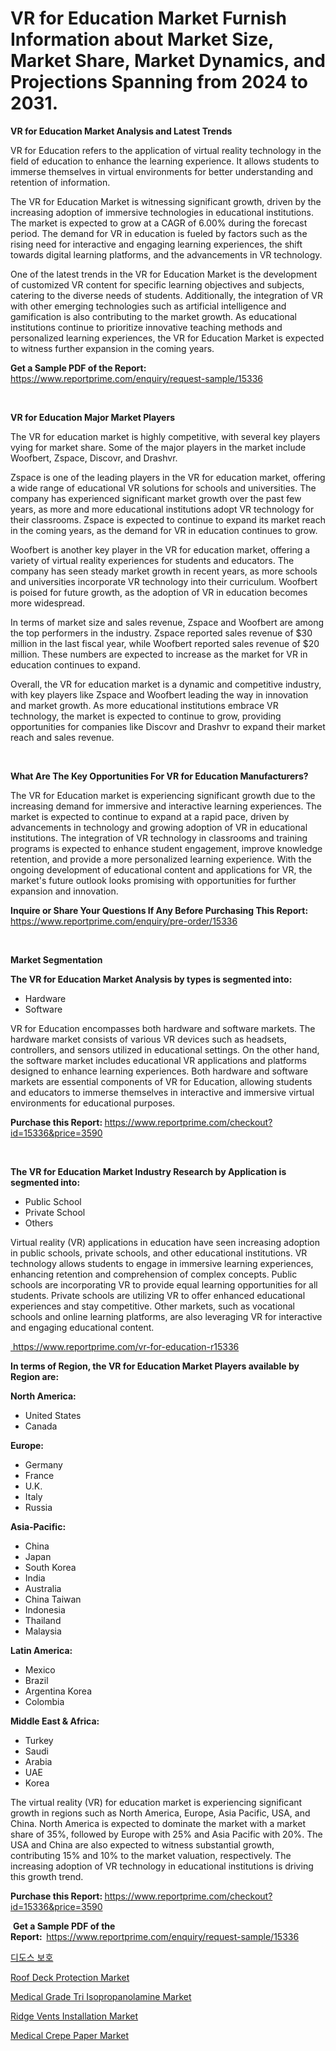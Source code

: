 <p><h1>VR for Education Market Furnish Information about Market Size, Market Share, Market Dynamics, and Projections Spanning from 2024 to 2031.</h1></p><p><strong>VR for Education Market Analysis and Latest Trends</strong></p>
<p><p>VR for Education refers to the application of virtual reality technology in the field of education to enhance the learning experience. It allows students to immerse themselves in virtual environments for better understanding and retention of information.</p><p>The VR for Education Market is witnessing significant growth, driven by the increasing adoption of immersive technologies in educational institutions. The market is expected to grow at a CAGR of 6.00% during the forecast period. The demand for VR in education is fueled by factors such as the rising need for interactive and engaging learning experiences, the shift towards digital learning platforms, and the advancements in VR technology.</p><p>One of the latest trends in the VR for Education Market is the development of customized VR content for specific learning objectives and subjects, catering to the diverse needs of students. Additionally, the integration of VR with other emerging technologies such as artificial intelligence and gamification is also contributing to the market growth. As educational institutions continue to prioritize innovative teaching methods and personalized learning experiences, the VR for Education Market is expected to witness further expansion in the coming years.</p></p>
<p><strong>Get a Sample PDF of the Report:&nbsp;</strong> <a href="https://www.reportprime.com/enquiry/request-sample/15336">https://www.reportprime.com/enquiry/request-sample/15336</a></p>
<p>&nbsp;</p>
<p><strong>VR for Education Major Market Players</strong></p>
<p><p>The VR for education market is highly competitive, with several key players vying for market share. Some of the major players in the market include Woofbert, Zspace, Discovr, and Drashvr.</p><p>Zspace is one of the leading players in the VR for education market, offering a wide range of educational VR solutions for schools and universities. The company has experienced significant market growth over the past few years, as more and more educational institutions adopt VR technology for their classrooms. Zspace is expected to continue to expand its market reach in the coming years, as the demand for VR in education continues to grow.</p><p>Woofbert is another key player in the VR for education market, offering a variety of virtual reality experiences for students and educators. The company has seen steady market growth in recent years, as more schools and universities incorporate VR technology into their curriculum. Woofbert is poised for future growth, as the adoption of VR in education becomes more widespread.</p><p>In terms of market size and sales revenue, Zspace and Woofbert are among the top performers in the industry. Zspace reported sales revenue of $30 million in the last fiscal year, while Woofbert reported sales revenue of $20 million. These numbers are expected to increase as the market for VR in education continues to expand.</p><p>Overall, the VR for education market is a dynamic and competitive industry, with key players like Zspace and Woofbert leading the way in innovation and market growth. As more educational institutions embrace VR technology, the market is expected to continue to grow, providing opportunities for companies like Discovr and Drashvr to expand their market reach and sales revenue.</p></p>
<p>&nbsp;</p>
<p><strong>What Are The Key Opportunities For VR for Education Manufacturers?</strong></p>
<p><p>The VR for Education market is experiencing significant growth due to the increasing demand for immersive and interactive learning experiences. The market is expected to continue to expand at a rapid pace, driven by advancements in technology and growing adoption of VR in educational institutions. The integration of VR technology in classrooms and training programs is expected to enhance student engagement, improve knowledge retention, and provide a more personalized learning experience. With the ongoing development of educational content and applications for VR, the market's future outlook looks promising with opportunities for further expansion and innovation.</p></p>
<p><strong>Inquire or Share Your Questions If Any Before Purchasing This Report:</strong> <a href="https://www.reportprime.com/enquiry/pre-order/15336">https://www.reportprime.com/enquiry/pre-order/15336</a></p>
<p>&nbsp;</p>
<p><strong>Market Segmentation</strong></p>
<p><strong>The VR for Education Market Analysis by types is segmented into:</strong></p>
<p><ul><li>Hardware</li><li>Software</li></ul></p>
<p><p>VR for Education encompasses both hardware and software markets. The hardware market consists of various VR devices such as headsets, controllers, and sensors utilized in educational settings. On the other hand, the software market includes educational VR applications and platforms designed to enhance learning experiences. Both hardware and software markets are essential components of VR for Education, allowing students and educators to immerse themselves in interactive and immersive virtual environments for educational purposes.</p></p>
<p><strong>Purchase this Report:&nbsp;</strong><a href="https://www.reportprime.com/checkout?id=15336&price=3590">https://www.reportprime.com/checkout?id=15336&price=3590</a></p>
<p>&nbsp;</p>
<p><strong>The VR for Education Market Industry Research by Application is segmented into:</strong></p>
<p><ul><li>Public School</li><li>Private School</li><li>Others</li></ul></p>
<p><p>Virtual reality (VR) applications in education have seen increasing adoption in public schools, private schools, and other educational institutions. VR technology allows students to engage in immersive learning experiences, enhancing retention and comprehension of complex concepts. Public schools are incorporating VR to provide equal learning opportunities for all students. Private schools are utilizing VR to offer enhanced educational experiences and stay competitive. Other markets, such as vocational schools and online learning platforms, are also leveraging VR for interactive and engaging educational content.</p></p>
<p><a href="https://www.reportprime.com/vr-for-education-r15336">&nbsp;https://www.reportprime.com/vr-for-education-r15336</a></p>
<p><strong>In terms of Region, the VR for Education Market Players available by Region are:</strong></p>
<p>
    <p> <strong> North America: </strong>
        <ul>
            <li>United States</li>
            <li>Canada</li>
        </ul>
        </p> 
    <p> <strong> Europe: </strong>
        <ul>
            <li>Germany</li>
            <li>France</li>
            <li>U.K.</li>
            <li>Italy</li>
            <li>Russia</li>
        </ul>
        </p> 
    <p> <strong> Asia-Pacific: </strong>
        <ul>
            <li>China</li>
            <li>Japan</li>
            <li>South Korea</li>
            <li>India</li>
            <li>Australia</li>
            <li>China Taiwan</li>
            <li>Indonesia</li>
            <li>Thailand</li>
            <li>Malaysia</li>
        </ul>
        </p> 
    <p> <strong> Latin America: </strong>
        <ul>
            <li>Mexico</li>
            <li>Brazil</li>
            <li>Argentina Korea</li>
            <li>Colombia</li>
        </ul>
        </p> 
    <p> <strong> Middle East & Africa: </strong>
        <ul>
            <li>Turkey</li>
            <li>Saudi</li>
            <li>Arabia</li>
            <li>UAE</li>
            <li>Korea</li>
        </ul>
    </p>
    </p>
<p><p>The virtual reality (VR) for education market is experiencing significant growth in regions such as North America, Europe, Asia Pacific, USA, and China. North America is expected to dominate the market with a market share of 35%, followed by Europe with 25% and Asia Pacific with 20%. The USA and China are also expected to witness substantial growth, contributing 15% and 10% to the market valuation, respectively. The increasing adoption of VR technology in educational institutions is driving this growth trend.</p></p>
<p><strong>Purchase this Report: </strong><a href="https://www.reportprime.com/checkout?id=15336&price=3590">https://www.reportprime.com/checkout?id=15336&price=3590</a></p>
<p>&nbsp;<strong>Get a Sample PDF of the Report:&nbsp;&nbsp;</strong><a href="https://www.reportprime.com/enquiry/request-sample/15336">https://www.reportprime.com/enquiry/request-sample/15336</a></p>
<p><strong></strong></p>
<p><p><a href="https://medium.com/@joshuapierce88/ddos-%EB%B0%A9%EC%96%B4-%EC%82%B0%EC%97%85-%EB%B6%84%EC%95%BC-2024%EB%85%84%EB%B6%80%ED%84%B0-2031%EB%85%84%EA%B9%8C%EC%A7%80%EC%9D%98-%EC%83%88%EB%A1%9C%EC%9A%B4-%EA%B8%B0%EC%88%A0%EA%B3%BC-%EC%8B%9C%EC%9E%A5-%EC%98%81%ED%96%A5-%EC%98%88%EC%B8%A1-1f4e6a51a6fd">디도스 보호</a></p><p><a href="https://github.com/dylanObrien626/Market-Research-Report-List-1/blob/main/roof-deck-protection-market.md">Roof Deck Protection Market</a></p><p><a href="https://medium.com/@diegomoen/exploring-medical-grade-tri-isopropanolamine-market-dynamics-global-trends-and-future-growth-8ae43e272d23">Medical Grade Tri Isopropanolamine Market</a></p><p><a href="https://github.com/qndifksd5/Market-Research-Report-List-1/blob/main/ridge-vents-installation-market.md">Ridge Vents Installation Market</a></p><p><a href="https://medium.com/@codystark63/global-medical-crepe-paper-market-analysis-trends-forecasts-and-growth-opportunities-2024-3a67ad6a4350">Medical Crepe Paper Market</a></p></p>